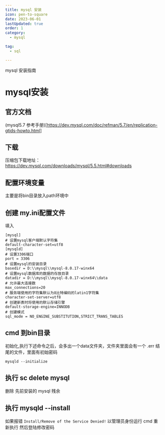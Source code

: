 ```yaml
---
title: mysql 安装
icon: pen-to-square
date: 2023-06-01
lastUpdated: true
order: 1
category:
  - mysql

tag:
  - sql

---
```


mysql 安装指南
<!-- more -->

# mysql安装

## 官方文档
(mysql5.7 参考手册)[https://dev.mysql.com/doc/refman/5.7/en/replication-gtids-howto.html]

## 下载
压缩包下载地址：https://dev.mysql.com/downloads/mysql/5.5.html#downloads

## 配置环境变量
主要是将bin目录放入path环境中

## 创建 my.ini配置文件
填入
```shell
[mysql]
# 设置mysql客户端默认字符集
default-character-set=utf8
[mysqld]
# 设置3306端口
port = 3306
# 设置mysql的安装目录
basedir = D:\\mysql\\mysql-8.0.17-winx64
# 设置mysql数据库的数据的存放目录
datadir = D:\\mysql\\mysql-8.0.17-winx64\\data
# 允许最大连接数
max_connections=20
# 服务端使用的字符集默认为8比特编码的latin1字符集
character-set-server=utf8
# 创建新表时将使用的默认存储引擎
default-storage-engine=INNODB
# 创建模式
sql_mode = NO_ENGINE_SUBSTITUTION,STRICT_TRANS_TABLES

```

## cmd 到bin目录
初始化,执行下述命令之后，会多出一个data文件夹，文件夹里面会有一个 .err 结尾的文件，里面有初始密码
```shell
mysqld --initialize
```
## 执行 sc delete mysql
删除 先前安装的 mysql 残余

## 执行 mysqld --install
如果报错 `Install/Remove of the Service Denied!`
以管理员身份运行 cmd 重新执行
然后登陆修改密码